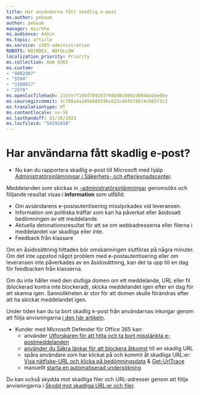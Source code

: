 ```yaml
---
title: Har användarna fått skadlig e-post
ms.author: pebaum
author: pebaum
manager: mnirkhe
ms.audience: Admin
ms.topic: article
ms.service: o365-administration
ROBOTS: NOINDEX, NOFOLLOW
localization_priority: Priority
ms.collection: Adm_O365
ms.custom:
- "9002907"
- "5594"
- "3100017"
- "2578"
ms.openlocfilehash: 2197e7f195d789193798b80cb092d8046eb6e0be
ms.sourcegitcommit: 3c708a4a349b60b59bc623c44fb78674c685f3c2
ms.translationtype: HT
ms.contentlocale: sv-SE
ms.lasthandoff: 02/18/2021
ms.locfileid: "50291810"
---
```

# <a name="did-your-users-receive-malicious-email"></a>Har användarna fått skadlig e-post?

- Nu kan du rapportera skadlig e-post till Microsoft med hjälp [Administratörsinlämningar i Säkerhets- och efterlevnadscenter](https://sip.protection.office.com/reportsubmission).

Meddelanden som skickas in [-administratörsinlämningar](https://sip.protection.office.com/reportsubmission) genomsöks och följande resultat visas i **information** som utfälld:

- Om avsändarens e-postautentisering misslyckades vid leveransen.
- Information om politiska träffar som kan ha påverkat eller åsidosatt bedömningen av ett meddelande.
- Aktuella detonationsresultat för att se om webbadresserna eller filerna i meddelandet var skadliga eller inte.
- Feedback från klassare

Om en åsidosättning hittades bör omskanningen slutföras på några minuter. Om det inte uppstod något problem med e-postautentisering eller om leveransen inte påverkades av en åsidosättning, kan det ta upp till en dag för feedbacken från klasserna.

Om du inte håller med den slutliga domen om ett meddelande, URL eller fil (blockerad kontra inte blockerad), skicka meddelandet igen efter en dag för att skanna igen. Sannolikheten är stor för att domen skulle förändras efter att ha skickat meddelandet igen.

Under tiden kan du ta bort skadlig e-post från användarnas inkorgar genom att följa anvisningarna [i den här artikeln](https://docs.microsoft.com/microsoft-365/compliance/search-for-and-delete-messages-in-your-organization).

- Kunder med Microsoft Defender för Office 365 kan:
    - använder [Utforskaren för att hitta och ta bort misstänkta e-postmeddelanden](https://docs.microsoft.com/microsoft-365/security/office-365-security/investigate-malicious-email-that-was-delivered)
    - [använder du Säkra länkar för att blockera åtkomst](https://docs.microsoft.com/microsoft-365/security/office-365-security/atp-safe-links) till en skadlig URL
    - spåra användare som har klickat på och kommit åt skadliga URL:er: [Visa nätfiske-URL och klicka på bedömningsdata](https://docs.microsoft.com/microsoft-365/security/office-365-security/threat-explorer) & [Get-UrlTrace](https://docs.microsoft.com/powershell/module/exchange/get-urltrace)
    - manuellt [starta en automatiserad undersökning](https://docs.microsoft.com/microsoft-365/security/office-365-security/automated-investigation-response-office)

Du kan också skydda mot skadliga filer och URL-adresser genom att följa anvisningarna i [Skydd mot skadliga URL:er och filer](https://docs.microsoft.com/microsoft-365/security/office-365-security/protect-against-threats).